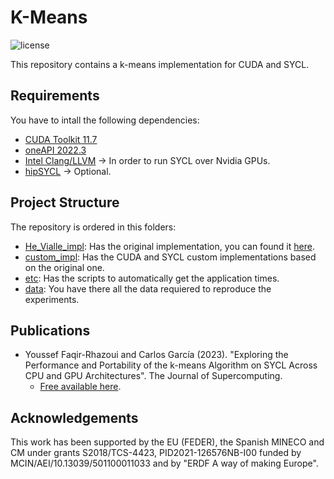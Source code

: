 # K-Means

<img alt="license" src="https://img.shields.io/github/license/mashape/apistatus.svg"/>

This repository contains a k-means implementation for CUDA and SYCL.

## Requirements
You have to intall the following dependencies:

* [CUDA Toolkit 11.7](https://developer.nvidia.com/cuda-11-7-0-download-archive)
* [oneAPI 2022.3](https://www.intel.com/content/www/us/en/developer/tools/oneapi/base-toolkit-download.html)
* [Intel Clang/LLVM](https://github.com/intel/llvm/blob/sycl/sycl/doc/GetStartedGuide.md) -> In order to run SYCL over Nvidia GPUs.
* [hipSYCL](https://github.com/OpenSYCL/OpenSYCL) -> Optional.

## Project Structure
The repository is ordered in this folders:

* [He_Vialle_impl](/He_Vialle_impl/): Has the original implementation, you can found it [here](https://gitlab-research.centralesupelec.fr/Stephane.Vialle/cpu-gpu-kmeans).
* [custom_impl](/custom_impl/): Has the CUDA and SYCL custom implementations based on the original one.
* [etc](/etc/): Has the scripts to automatically get the application times.
* [data](/data/): You have there all the data requiered to reproduce the experiments.

## Publications
* Youssef Faqir-Rhazoui and Carlos García (2023). "Exploring the Performance and Portability of the k-means Algorithm on SYCL Across CPU and GPU Architectures". The Journal of Supercomputing.
    * [Free available here](https://doi.org/10.21203/rs.3.rs-2402689/v1).

## Acknowledgements
This work has been supported by the EU (FEDER), the Spanish MINECO and CM under grants S2018/TCS-4423, PID2021-126576NB-I00 funded by MCIN/AEI/10.13039/501100011033 and by "ERDF A way of making Europe".
